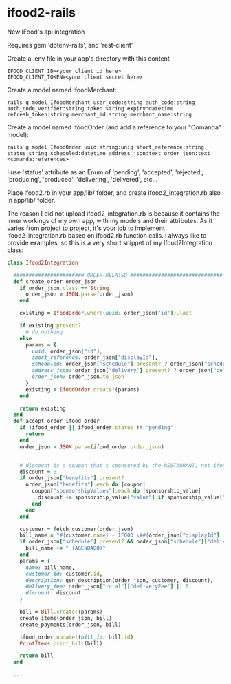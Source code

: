 # ifood2-rails
New IFood's api integration

Requires gem 'dotenv-rails', and 'rest-client'

Create a .env file in your app's directory with this content

    IFOOD_CLIENT_ID=<your client id here>
    IFOOD_CLIENT_TOKEN=<your client secret here>
    
Create a model named IfoodMerchant:

    rails g model IfoodMerchant user_code:string auth_code:string auth_code_verifier:string token:string expiry:datetime refresh_token:string merchant_id:string merchant_name:string
    
Create a model named IfoodOrder (and add a reference to your "Comanda" model):

    rails g model IfoodOrder uuid:string:uniq short_reference:string status:string scheduled:datetime address_json:text order_json:text <comanda:references>
    
I use 'status' attribute as an Enum of 'pending', 'accepted', 'rejected', 'producing', 'produced', 'delivering', 'delivered', etc...
    
Place ifood2.rb in your app/lib/ folder, and create ifood2_integration.rb also in app/lib/ folder.

The reason I did not upload ifood2_integration.rb is because it contains the inner workings of my own app, with my models and their attributes. As it varies from project to project, it's your job to implement ifood2_integration.rb based on ifood2.rb function calls. I always like to provide examples, so this is a very short snippet of my Ifood2Integration class:

```ruby
class Ifood2Integration

  ####################### ORDER-RELATED ##############################
  def create_order order_json
    if order_json.class == String
      order_json = JSON.parse(order_json)
    end

    existing = IfoodOrder.where(uuid: order_json["id"]).last

    if existing.present?
      # do nothing
    else
      params = {
        uuid: order_json["id"],
        short_reference: order_json["displayId"],
        scheduled: order_json["schedule"].present? ? order_json["schedule"]["deliveryDateTimeStart"] : nil,
        address_json: order_json["delivery"].present? ? order_json["delivery"]["deliveryAddress"].to_json : nil,
        order_json: order_json.to_json
      }
      existing = IfoodOrder.create!(params)
    end

    return existing
  end
  def accept_order ifood_order
    if !ifood_order || ifood_order.status != "pending"
      return
    end
    order_json = JSON.parse(ifood_order.order_json)


    # discount is a coupon that's sponsored by the RESTAURANT, not ifood.
    discount = 0
    if order_json["benefits"].present?
      order_json["benefits"].each do |coupon|
        coupon["sponsorshipValues"].each do |sponsorship_value|
          discount += sponsorship_value["value"] if sponsorship_value["name"] == "MERCHANT"
        end
      end
    end

    customer = fetch_customer(order_json)
    bill_name = "#{customer.name} - IFOOD \##{order_json["displayId"] || ifood_order.id}"
    if order_json["schedule"].present? && order_json["schedule"]["deliveryDateTimeStart"].present?
      bill_name += " (AGENDADO)"
    end
    params = {
      name: bill_name,
      customer_id: customer.id,
      description: gen_description(order_json, customer, discount),
      delivery_fee: order_json["total"]["deliveryFee"] || 0,
      discount: discount
    }

    bill = Bill.create!(params)
    create_items(order_json, bill)
    create_payments(order_json, bill)

    ifood_order.update!(bill_id: bill.id)
    PrintItems.print_bill(bill)

    return bill
  end

  ...
  ```
    
